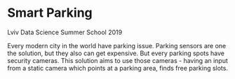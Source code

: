 # Smart Parking 
Lviv Data Science Summer School 2019

Every modern city in the world have parking issue. Parking sensors are one the solution, but they 
also can get expensive. But every parking spots have security cameras. This solution aims to use those  cameras - having an input from a static camera which points at a parking area, finds free parking slots.
